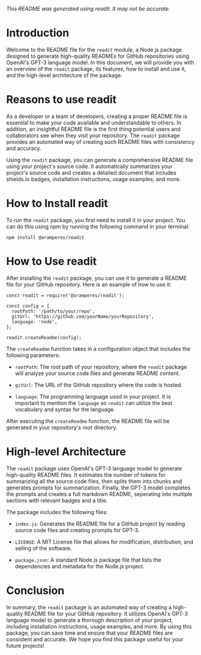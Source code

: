 *This README was generated using readit. It may not be accurate.*

# Introduction

Welcome to the README file for the `readit` module, a Node.js package designed to generate high-quality READMEs for GitHub repositories using OpenAI's GPT-3 language model. In this document, we will provide you with an overview of the `readit` package, its features, how to install and use it, and the high-level architecture of the package.

# Reasons to use readit

As a developer or a team of developers, creating a proper README file is essential to make your code available and understandable to others. In addition, an insightful README file is the first thing potential users and collaborators see when they visit your repository. The `readit` package provides an automated way of creating such README files with consistency and accuracy.

Using the `readit` package, you can generate a comprehensive README file using your project's source code. It automatically summarizes your project's source code and creates a detailed document that includes shields.io badges, installation instructions, usage examples, and more.

# How to Install readit

To run the `readit` package, you first need to install it in your project. You can do this using npm by running the following command in your terminal:

```
npm install @aramperes/readit
```

# How to Use readit

After installing the `readit` package, you can use it to generate a README file for your GitHub repository. Here is an example of how to use it:

```
const readit = require('@aramperes/readit');

const config = {
  rootPath: '/path/to/your/repo',
  gitUrl: 'https://github.com/yourName/yourRepository',
  language: 'node',
};

readit.createReadme(config);
```

The `createReadme` function takes in a configuration object that includes the following parameters:

- `rootPath`: The root path of your repository, where the `readit` package will analyze your source code files and generate README content.

- `gitUrl`: The URL of the GitHub repository where the code is hosted.

- `language`: The programming language used in your project. It is important to mention the `language` so `readit` can utilize the best vocabulary and syntax for the language.

After executing the `createReadme` function, the README file will be generated in your repository's root directory.

# High-level Architecture

The `readit` package uses OpenAI's GPT-3 language model to generate high-quality README files. It estimates the number of tokens for summarizing all the source code files, then splits them into chunks and generates prompts for summarization. Finally, the GPT-3 model completes the prompts and creates a full markdown README, seperating into multiple sections with relevant badges and a title.

The package includes the following files:

- `index.js`: Generates the README file for a GitHub project by reading source code files and creating prompts for GPT-3.

- `LICENSE`: A MIT License file that allows for modification, distribution, and selling of the software.

- `package.json`: A standard Node.js package file that lists the dependencies and metadata for the Node.js project.

# Conclusion

In summary, the `readit` package is an automated way of creating a high-quality README file for your GitHub repository. It utilizes OpenAI's GPT-3 language model to generate a thorough description of your project, including installation instructions, usage examples, and more. By using this package, you can save time and ensure that your README files are consistent and accurate. We hope you find this package useful for your future projects!